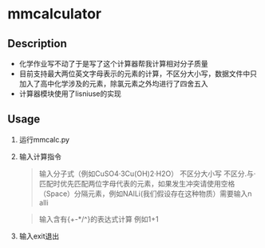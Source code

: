 # mmcalculator
## Description
  - 化学作业写不动了于是写了这个计算器帮我计算相对分子质量
  - 目前支持最大两位英文字母表示的元素的计算，不区分大小写，数据文件中只加入了高中化学涉及的元素，除氯元素之外均进行了四舍五入
  - 计算器模块使用了lisniuse的实现
## Usage
  1. 运行mmcalc.py
  2. 输入计算指令
      
      >输入分子式（例如CuSO4·3Cu(OH)2·H2O） 不区分大小写 不区分.与· 匹配时优先匹配两位字母代表的元素，如果发生冲突请使用空格（Space）分隔元素，例如NAlLi(我们假设存在这种物质）需要输入n alli
      
      >输入含有{+-*/^}的表达式计算 例如1+1
  3. 输入exit退出
